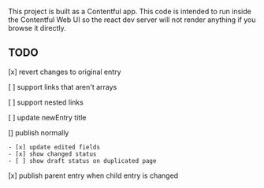 This project is built as a Contentful app. This code is intended to run inside the Contentful Web UI so the react dev server will not render anything if you browse it directly.

## TODO

[x] revert changes to original entry

[ ] support links that aren't arrays

[ ] support nested links

[ ] update newEntry title

[] publish normally

    - [x] update edited fields
    - [x] show changed status
    - [ ] show draft status on duplicated page

[x] publish parent entry when child entry is changed
